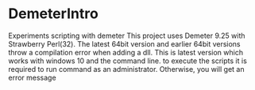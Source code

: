 # DemeterIntro
 Experiments scripting with demeter
 This project uses Demeter 9.25 with Strawberry Perl(32). The latest 64bit version and earlier 64bit versions throw a compilation error when adding a dll. This is latest version which works with windows 10 and the command line.
 to execute the scripts it is required to run command as an administrator. Otherwise, you will get an error message
